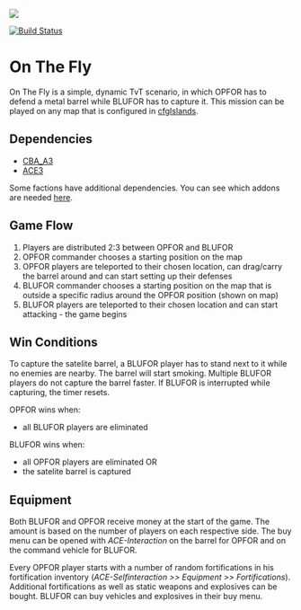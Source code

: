 ![](https://i.imgur.com/ugbL4qv.jpg)

[![Build Status](https://travis-ci.org/gruppe-adler/TvT_OnTheFly.Stratis.svg?branch=master)](https://travis-ci.org/gruppe-adler/TvT_OnTheFly.Stratis)

# On The Fly

On The Fly is a simple, dynamic TvT scenario, in which OPFOR has to defend a metal barrel while BLUFOR has to capture it. This mission can be played on any map that is configured in [cfgIslands](https://github.com/gruppe-adler/TvT_OnTheFly.Stratis/cfgIslands.hpp).

## Dependencies

* [CBA_A3](https://github.com/CBATeam/CBA_A3)
* [ACE3](https://github.com/acemod/ACE3)

Some factions have additional dependencies. You can see which addons are needed [here](https://github.com/gruppe-adler/grad-factions-tvt).


## Game Flow

1. Players are distributed 2:3 between OPFOR and BLUFOR
2. OPFOR commander chooses a starting position on the map
3. OPFOR players are teleported to their chosen location, can drag/carry the barrel around and can start setting up their defenses
4. BLUFOR commander chooses a starting position on the map that is outside a specific radius around the OPFOR position (shown on map)
5. BLUFOR players are teleported to their chosen location and can start attacking - the game begins


## Win Conditions

To capture the satelite barrel, a BLUFOR player has to stand next to it while no enemies are nearby. The barrel will start smoking. Multiple BLUFOR players do not capture the barrel faster. If BLUFOR is interrupted while capturing, the timer resets.

OPFOR wins when:
* all BLUFOR players are eliminated

BLUFOR wins when:
* all OPFOR players are eliminated OR
* the satelite barrel is captured


## Equipment

Both BLUFOR and OPFOR receive money at the start of the game. The amount is based on the number of players on each respective side. The buy menu can be opened with *ACE-Interaction* on the barrel for OPFOR and on the command vehicle for BLUFOR.

Every OPFOR player starts with a number of random fortifications in his fortification inventory (*ACE-Selfinteraction >> Equipment >> Fortifications*). Additional fortifications as well as static weapons and explosives can be bought. BLUFOR can buy vehicles and explosives in their buy menu.
